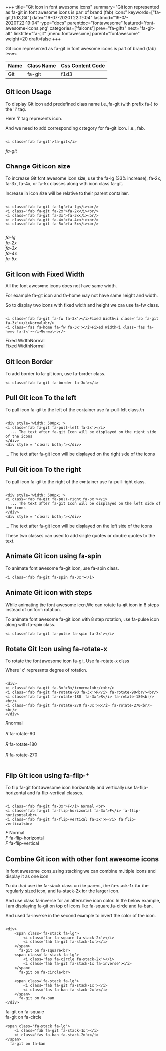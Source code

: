 +++
title="Git icon in font awesome icons"
summary="Git icon represented as fa-git in font awesome icons is part of brand (fab) icons"
keywords=["fa-git,f1d3,Git"]
date="19-07-2020T22:19:04"
lastmod="19-07-2020T22:19:04"
type="docs"
parentdoc="fontawesome"
featured='font-awesome-icons.png'
categories=['faicons']
prev="fa-gifts"
next="fa-git-alt"
linktitle="fa-git"
[menu.fontawesome]
parent="fontawesome"
weight=20
draft=false
+++


Git icon represented as fa-git in font awesome icons is part of brand (fab) icons

<div class='table-responsive'><table class='table'><thead><tr><th>Name</th><th>Class Name</th><th>Css Content Code</th></tr></thead><tbody><tr><td>Git</td><td>fa-git</td><td>f1d3</td></tr></tbody></table></div>



## Git icon Usage

To display Git icon add predefined class name i.e.,fa-git (with prefix fa-) to the 'i' tag.

Here 'i' tag represents icon.

And we need to add corresponding category for fa-git icon. i.e., fab.


```

<i class='fab fa-git'>fa-git</i>
```

<i class='fab fa-git'>fa-git</i>




## Change Git icon size
To increase Git font awesome icon size, use the fa-lg (33% increase), fa-2x, fa-3x, fa-4x, or fa-5x classes along with icon class fa-git.

Increase in icon size will be relative to their parent container. 

```

<i class='fab fa-git fa-lg'>fa-lg</i><br/>
<i class='fab fa-git fa-2x'>fa-2x</i><br/>
<i class='fab fa-git fa-3x'>fa-3x</i><br/>
<i class='fab fa-git fa-4x'>fa-4x</i><br/>
<i class='fab fa-git fa-5x'>fa-5x</i><br/>
            
```

<i class='fab fa-git fa-lg'>fa-lg</i><br/>
<i class='fab fa-git fa-2x'>fa-2x</i><br/>
<i class='fab fa-git fa-3x'>fa-3x</i><br/>
<i class='fab fa-git fa-4x'>fa-4x</i><br/>
<i class='fab fa-git fa-5x'>fa-5x</i><br/>
            



## Git Icon with Fixed Width 

All the font awesome icons does not have same width.

For example fa-git icon and fa-home may not have same height and width.

So to display two icons with fixed width and height we can use fa-fw class.


```

<i class='fab fa-git fa-fw fa-3x'></i>Fixed Width<i class='fab fa-git fa-3x'></i>Normal<br/>
<i class='fas fa-home fa-fw fa-3x'></i>Fixed Width<i class='fas fa-home fa-3x'></i>Normal<br/>
```

<i class='fab fa-git fa-fw fa-3x'></i>Fixed Width<i class='fab fa-git fa-3x'></i>Normal<br/>
<i class='fas fa-home fa-fw fa-3x'></i>Fixed Width<i class='fas fa-home fa-3x'></i>Normal<br/>



## Git Icon Border 

To add border to fa-git icon, use fa-border class.


```
<i class='fab fa-git fa-border fa-3x'></i>

```
<i class='fab fa-git fa-border fa-3x'></i>





## Pull Git icon To the left

To pull icon fa-git to the left of the container use fa-pull-left class.\n

```

<div style='width: 500px;'>
<i class='fab fa-git fa-pull-left fa-3x'></i>
  ... The text after fa-git Icon will be displayed on the right side of the icons
</div>
<div style = 'clear: both;'></div>
```

<div style='width: 500px;'>
<i class='fab fa-git fa-pull-left fa-3x'></i>
  ... The text after fa-git Icon will be displayed on the right side of the icons
</div>
<div style = 'clear: both;'></div>




## Pull Git icon To the right
To pull icon fa-git to the right of the container use fa-pull-right class.

```

<div style='width: 500px;'>
<i class='fab fa-git fa-pull-right fa-3x'></i>
  ... The text after fa-git Icon will be displayed on the left side of the icons
</div>
<div style = 'clear: both;'></div>
```

<div style='width: 500px;'>
<i class='fab fa-git fa-pull-right fa-3x'></i>
  ... The text after fa-git Icon will be displayed on the left side of the icons
</div>
<div style = 'clear: both;'></div>

These two classes can used to add single quotes or double quotes to the text.


## Animate Git icon using fa-spin
To animate font awesome fa-git icon, use fa-spin class.

```
<i class='fab fa-git fa-spin fa-3x'></i>
```
<i class='fab fa-git fa-spin fa-3x'></i>




## Animate Git icon with steps
While animating the font awesome icon,We can rotate fa-git icon in 8 steps instead of uniform rotation.

To animate font awesome fa-git icon with 8 step rotation, use fa-pulse icon along with fa-spin class.


```
<i class='fab fa-git fa-pulse fa-spin fa-3x'></i>

```
<i class='fab fa-git fa-pulse fa-spin fa-3x'></i>





## Rotate Git Icon using fa-rotate-x
To rotate the font awesome icon fa-git, Use fa-rotate-x class

Where 'x' represents degree of rotation.


```

<div>
<i class='fab fa-git fa-3x'>R</i>normal<br/><br/>
<i class='fab fa-git fa-rotate-90 fa-3x'>R</i> fa-rotate-90<br/><br/> 
<i class='fab fa-git fa-rotate-180  fa-3x'>R</i> fa-rotate-180<br/><br/> 
<i class='fab fa-git fa-rotate-270 fa-3x'>R</i> fa-rotate-270<br/><br/>
</div>
```

<div>
<i class='fab fa-git fa-3x'>R</i>normal<br/><br/>
<i class='fab fa-git fa-rotate-90 fa-3x'>R</i> fa-rotate-90<br/><br/> 
<i class='fab fa-git fa-rotate-180  fa-3x'>R</i> fa-rotate-180<br/><br/> 
<i class='fab fa-git fa-rotate-270 fa-3x'>R</i> fa-rotate-270<br/><br/>
</div>




## Flip Git Icon using fa-flip-*
To flip fa-git font awesome icon horizontally and vertically use fa-flip-horizontal and fa-flip-vertical classes. 

```

<i class='fab fa-git fa-3x'>F</i> Normal <br>
<i class='fab fa-git fa-flip-horizontal fa-3x'>F</i> fa-flip-horizontal<br>
<i class='fab fa-git fa-flip-vertical fa-3x'>F</i> fa-flip-vertical<br>
```

<i class='fab fa-git fa-3x'>F</i> Normal <br>
<i class='fab fa-git fa-flip-horizontal fa-3x'>F</i> fa-flip-horizontal<br>
<i class='fab fa-git fa-flip-vertical fa-3x'>F</i> fa-flip-vertical<br>




## Combine Git icon with other font awesome icons
In font awesome icons,using stacking we can combine multiple icons and display it as one icon 

To do that use the fa-stack class on the parent, the fa-stack-1x for the regularly sized icon, and fa-stack-2x for the larger icon.

And use class fa-inverse for an alternative icon color. 
In the below example, I am displaying fa-git on top of icons like fa-square,fa-circle and fa-ban.

And used fa-inverse in the second example to invert the color of the icon.

```

<div>
    <span class='fa-stack fa-lg'>
        <i class='far fa-square fa-stack-2x'></i>
        <i class='fab fa-git fa-stack-1x'></i>
    </span>
      fa-git on fa-square<br>
    <span class='fa-stack fa-lg'>
        <i class='fas fa-circle fa-stack-2x'></i>
        <i class='fab fa-git fa-stack-1x fa-inverse'></i>
    </span>
      fa-git on fa-circle<br>

    <span class='fa-stack fa-lg'>
        <i class='fab fa-git fa-stack-1x'></i>
        <i class='fas fa-ban fa-stack-2x'></i>
    </span>
      fa-git on fa-ban
</div>
```

<div>
    <span class='fa-stack fa-lg'>
        <i class='far fa-square fa-stack-2x'></i>
        <i class='fab fa-git fa-stack-1x'></i>
    </span>
      fa-git on fa-square<br>
    <span class='fa-stack fa-lg'>
        <i class='fas fa-circle fa-stack-2x'></i>
        <i class='fab fa-git fa-stack-1x fa-inverse'></i>
    </span>
      fa-git on fa-circle<br>

    <span class='fa-stack fa-lg'>
        <i class='fab fa-git fa-stack-1x'></i>
        <i class='fas fa-ban fa-stack-2x'></i>
    </span>
      fa-git on fa-ban
</div>






